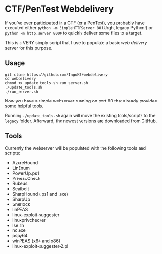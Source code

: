 # CTF/PenTest Webdelivery

If you've ever participated in a CTF (or a PenTest), you probably have executed either `python -m SimpleHTTPServer 80` (Urgh, legacy Python!) or `python -m http.server 8000` to quickly deliver some files to a target. 

This is a VERY simply script that I use to populate a basic *web delivery* server for this purpose.

## Usage

```
git clone https://github.com/IngoKl/webdelivery
cd webdelivery
chmod +x update_tools.sh run_server.sh
./update_tools.sh
./run_server.sh
```

Now you have a simple webserver running on port 80 that already provides some helpful tools.

Running `./update_tools.sh` again will move the existing tools/scripts to the `legacy` folder. Afterward, the newest versions are downloaded from GitHub.

## Tools

Currently the webserver will be populated with the following tools and scripts:

* AzureHound
* LinEnum
* PowerUp.ps1
* PrivescCheck
* Rubeus
* Seatbelt
* SharpHound (.ps1 and .exe)
* SharpUp
* Sherlock
* linPEAS
* linux-exploit-suggester
* linuxprivchecker
* lse.sh
* nc.exe
* pspy64
* winPEAS (x64 and x86)
* linux-exploit-suggester-2.pl
